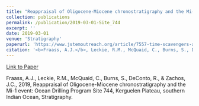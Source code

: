 ```yaml
---
title: "Reappraisal of Oligocene-Miocene chronostratigraphy and the Mi-1 event: Ocean Drilling Program Site 744, Kerguelen Plateau, southern Indian Ocean"
collection: publications
permalink: /publication/2019-03-01-Site_744
excerpt: ''
date: 2019-03-01
venue: 'Stratigraphy'
paperurl: 'https://www.jstemoutreach.org/article/7557-time-scavengers-an-educational-website-to-communicate-climate-change-and-evolutionary-theory-to-the-public-through-blogs-web-pages-and-social-media-platforms'
citation: '<b>Fraass, A.J.</b>, Leckie, R.M., McQuaid, C., Burns, S., DeConto, R., & Zachos, J.C., 2019, Reappraisal of Oligocene-Miocene chronostratigraphy and the Mi-1 event: Ocean Drilling Program Site 744, Kerguelen Plateau, southern Indian Ocean, <i>Stratigraphy</i>.'
---
```


[Link to Paper](http://www.micropress.org/microaccess/stratigraphy/issue-345/article-2114)


Fraass, A.J., Leckie, R.M., McQuaid, C., Burns, S., DeConto, R., & Zachos, J.C., 2019, Reappraisal of Oligocene-Miocene chronostratigraphy and the Mi-1 event: Ocean Drilling Program Site 744, Kerguelen Plateau, southern Indian Ocean, Stratigraphy.

